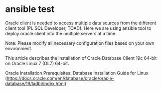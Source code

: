 # ansible test

Oracle client is needed to access multiple data sources from the different client tool (PL SQL Developer, TOAD). Here we are using ansible tool to deploy oracle client into the multiple servers at a time.

Note: Please modify all necessary configuration files based on your own environment.

This article describes the installation of Oracle Database Client 19c 64-bit on Oracle Linux 7 (OL7) 64-bit.

Oracle Installation Prerequisites: Database Installation Guide for Linux 
(https://docs.oracle.com/en/database/oracle/oracle-database/19/ladbi/index.html)
